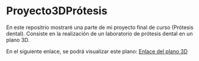 # Proyecto3DPrótesis

En este repositrio mostraré una parte de mi proyecto final de curso (Prótesis dental). Consiste en la realización de un laboratorio de prótesis dental en un plano 3D. 

En el siguiente enlace, se podrá visualizar este plano:
[Enlace del plano 3D](./EnlacePlano3D.md)
